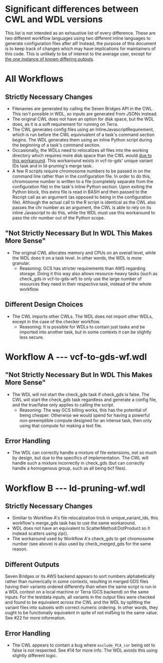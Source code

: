 # Significant differences between CWL and WDL versions
This list is not intended as an exhaustive list of every difference. These are two different workflow languages using two different inline languages to generate configuration files after all! Instead, the purpose of this document is to keep track of changes which may have implications for maintainers of this code. This is unlikely to be of interest to the average user, except for [the one instance of known differing outputs](https://github.com/DataBiosphere/analysis_pipeline_WDL/blob/implement-merge-gds/documentation/cwl-vs-wdl.md#different-outputs).  

# All Workflows 
## Strictly Necessary Changes  
* Filenames are generated by calling the Seven Bridges API in the CWL. This isn't possible in WDL, so inputs are generated from JSONs instead.  
* The original CWL does not have an option for disk space, but the WDL does, as it is a soft requirement for running on Terra.  
* The CWL generates config files using an InlineJavascriptRequirement, which is run before the CWL equivivalent of a task's command section begins. The WDL generates them using an inline Python script during the beginning of a task's command section.  
* Occasionally, the WDLs need to relocalizes all files into the working directory which requires more disk space than the CWL would [due to this workaround](https://github.com/DataBiosphere/analysis_pipeline_WDL/issues/2). This workaround exists in vcf-to-gds' unique variant IDs task and in ld-pruning's merge task.
* A few R scripts require chromosome numbers to be passed in on the command line rather than in the configuration file. In order to do this, chromosome number is written to a file (completely separate from the configuration file) in the task's inline Python section. Upon exiting the Python block, this extra file is read in BASH and then passed to the Rscript call as an argument (as opposed to being in the configuration file). Although the actual call to the R script is identical as the CWL also passes the chr number as an argument, the CWL is able to rely on its inline Javascript to do this, while the WDL must use this workaround to pass the chr number out of the Python scope.

## "Not Strictly Necessary But In WDL This Makes More Sense"
* The original CWL allocates memory and CPUs on an overall level, while the WDL does it on a task level. In other words, the WDL is more granular.  
	* Reasoning: GCS has stricter requirements than AWS regarding storage. Doing it this way also allows resource-heavy tasks (such as check_gds in vcf-to-gds-wf) to only use the large number of resources they need in their respective task, instead of the whole workflow.  

## Different Design Choices
* The CWL imports other CWLs. The WDL does not import other WDLs, except in the case of the checker workflow.  
	* Reasoning: It is possible for WDLs to contain just tasks and be imported into another task, but in some contexts it can be slightly less secure.

# Workflow A --- vcf-to-gds-wf.wdl     
## "Not Strictly Necessary But In WDL This Makes More Sense"
* The WDL will not start the check_gds task if check_gds is false. The CWL will start the check_gds task regardless and generate a config file, and the true/false only applies to calling the  script.
	* Reasoning: The way GCS billing works, this has the potential of being cheaper. Otherwise we would spend for having a powerful non-preemptible compute designed for an intense task, then only using that compute for making a text file.

## Error Handling
* The WDL can correctly handle a mixture of file extensions, not so much by design, but due to the specifics of implementation. The CWL will handle such a mixture incorrectly in check_gds (but can correctly handle a homogenous group, such as all being bcf files).

# Workflow B --- ld-pruning-wf.wdl
## Strictly Necessary Changes
* Similiar to Workflow A's file relocalization trick in unique_variant_ids, this workflow's merge_gds task has to use the same workaround.
* WDL does not have an equivalent to ScatterMethod:DotProduct so it instead scatters using zip().
* The workaround used by Workflow A's check_gds to get chromosome number (see above) is also used by check_merged_gds for the same reason.  

## Different Outputs
Seven Bridges or its AWS backend appears to sort numbers alphabetically rather than numerically in some contexts, resulting in merged GDS files having their variants ordered differently than when the same script is run in a WDL context on a local machine or Terra (GCS backend) on the same inputs. For the testdata inputs, all variants in the output files were checked and found to be equivalent across the CWL and the WDL by splitting the variant files into subsets with correct numeric ordering. In other words, they ought to be functionally equivalent in spite of not md5ing to the same value. See #22 for more information.   

## Error Handling
* The CWL appears to contain a bug where `exclude_PCA_cor` being set to false is not respected. See #14 for more info. The WDL avoids this using slightly different logic.

